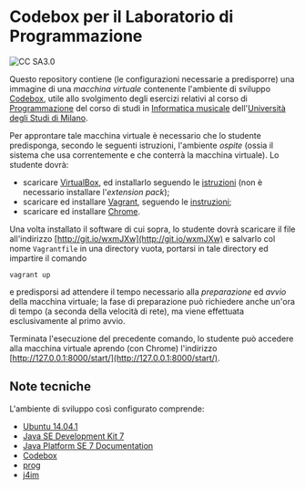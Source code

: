 Codebox per il Laboratorio di Programmazione
============================================

![CC SA3.0](http://i.creativecommons.org/l/by-sa/3.0/88x31.png)

Questo repository contiene (le configurazioni necessarie a predisporre) una
immagine di una *macchina virtuale* contenente l'ambiente di sviluppo
[Codebox](https://www.codebox.io/), utile allo svolgimento degli esercizi
relativi al corso di [Programmazione](http://boldi.di.unimi.it/Corsi/Mus2014/)
del corso di studi in [Informatica
musicale](http://www.ccdinf.unimi.it/it/corsiDiStudio/2015/F3Xof2/)
dell'[Università degli Studi di Milano](http://www.unimi.it/).

Per approntare tale macchina virtuale è necessario che lo studente
predisponga, secondo le seguenti istruzioni, l'ambiente *ospite* (ossia il
sistema che usa correntemente e che conterrà la macchina virtuale). Lo
studente dovrà:

* scaricare [VirtualBox](https://www.virtualbox.org/), ed installarlo seguendo le [istruzioni](https://www.virtualbox.org/manual/ch02.html) (non è necessario installare l'*extension pack*);
* scaricare ed installare [Vagrant](http://www.vagrantup.com/), seguendo le [instruzioni](http://docs.vagrantup.com/v2/installation/index.html);
* scaricare ed installare [Chrome](https://www.google.com/chrome/).

Una volta installato il software di cui sopra, lo studente dovrà scaricare il
file all'indirizzo [http://git.io/wxmJXw](http://git.io/wxmJXw) e salvarlo col
nome `Vagrantfile` in una directory vuota, portarsi in tale directory ed
impartire il comando

	vagrant up

e predisporsi ad attendere il tempo necessario alla *preparazione* ed *avvio*
della macchina virtuale; la fase di preparazione può richiedere anche un'ora
di tempo (a seconda della velocità di rete), ma viene effettuata
esclusivamente al primo avvio.

Terminata l'esecuzione del precedente comando, lo studente può accedere alla
macchina virtuale aprendo (con Chrome) l'indirizzo
[http://127.0.0.1:8000/start/](http://127.0.0.1:8000/start/).


Note tecniche
-------------

L'ambiente di sviluppo così configurato comprende:

- [Ubuntu 14.04.1](http://releases.ubuntu.com/14.04/)
- [Java SE Development Kit 7](http://www.oracle.com/technetwork/java/javase/downloads/jdk7-downloads-1880260.html)
- [Java Platform SE 7 Documentation](http://docs.oracle.com/javase/7/docs/)
- [Codebox](https://www.codebox.io/)
- [prog](http://pighizzini.di.unimi.it/jb/librerie/)
- [j4im](https://github.com/mapio/j4im)
